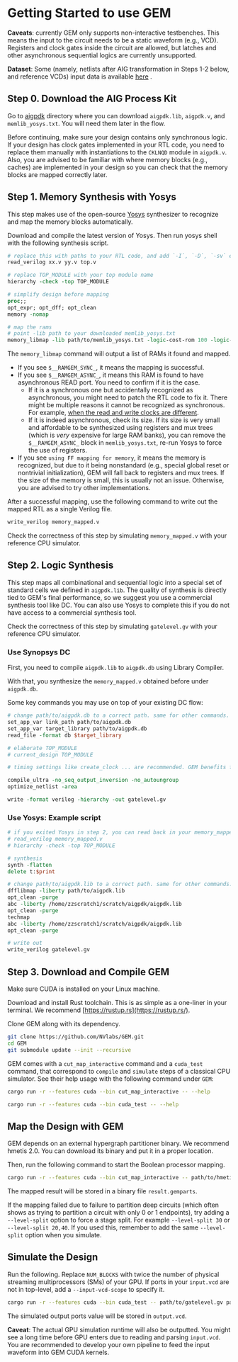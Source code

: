 # Getting Started to use GEM

**Caveats**: currently GEM only supports non-interactive testbenches. This means the input to the circuit needs to be a static waveform (e.g., VCD). Registers and clock gates inside the circuit are allowed, but latches and other asynchronous sequential logics are currently unsupported.

**Dataset**: Some (namely, netlists after AIG transformation in Steps 1-2 below, and reference VCDs) input data is available [here](https://drive.google.com/drive/folders/1M42vFoVZhG4ZjyD1hqYD0Hrw8F1rwNXd?usp=drive_link) .

## Step 0. Download the AIG Process Kit
Go to [aigpdk](./aigpdk) directory where you can download `aigpdk.lib`, `aigpdk.v`, and `memlib_yosys.txt`. You will need them later in the flow.

Before continuing, make sure your design contains only synchronous logic.
If your design has clock gates implemented in your RTL code, you need to replace them manually with instantiations to the `CKLNQD` module in `aigpdk.v`.
Also, you are advised to be familiar with where memory blocks (e.g., caches) are implemented in your design so you can check that the memory blocks are mapped correctly later.

## Step 1. Memory Synthesis with Yosys
This step makes use of the open-source [Yosys](https://github.com/YosysHQ/yosys) synthesizer to recognize and map the memory blocks automatically.

Download and compile the latest version of Yosys. Then run yosys shell with the following synthesis script.

``` tcl
# replace this with paths to your RTL code, and add `-I`, `-D`, `-sv` etc when necessary
read_verilog xx.v yy.v top.v

# replace TOP_MODULE with your top module name
hierarchy -check -top TOP_MODULE

# simplify design before mapping
proc;;
opt_expr; opt_dff; opt_clean
memory -nomap

# map the rams
# point -lib path to your downloaded memlib_yosys.txt
memory_libmap -lib path/to/memlib_yosys.txt -logic-cost-rom 100 -logic-cost-ram 100
```

The `memory_libmap` command will output a list of RAMs it found and mapped.

- If you see `$__RAMGEM_SYNC_`, it means the mapping is successful.
- If you see `$__RAMGEM_ASYNC_`, it means this RAM is found to have asynchronous READ port. You need to confirm if it is the case.
  - If it is a synchronous one but accidentally recognized as asynchronous, you might need to patch the RTL code to fix it. There might be multiple reasons it cannot be recognized as synchronous. For example, [when the read and write clocks are different](https://github.com/YosysHQ/yosys/issues/4521).
  - If it is indeed asynchronous, check its size. If its size is very small and affordable to be synthesized using registers and mux trees (which is *very* expensive for large RAM banks), you can remove the `$__RAMGEM_ASYNC_` block in `memlib_yosys.txt`, re-run Yosys to force the use of registers.
- If you see `using FF mapping for memory`, it means the memory is recognized, but due to it being nonstandard (e.g., special global reset or nontrivial initialization), GEM will fall back to registers and mux trees. If the size of the memory is small, this is usually not an issue. Otherwise, you are advised to try other implementations.

After a successful mapping, use the following command to write out the mapped RTL as a single Verilog file.
``` tcl
write_verilog memory_mapped.v
```

Check the correctness of this step by simulating `memory_mapped.v` with your reference CPU simulator.

## Step 2. Logic Synthesis
This step maps all combinational and sequential logic into a special set of standard cells we defined in `aigpdk.lib`.
The quality of synthesis is directly tied to GEM's final performance, so we suggest you use a commercial synthesis tool like DC. You can also use Yosys to complete this if you do not have access to a commercial synthesis tool.

Check the correctness of this step by simulating `gatelevel.gv` with your reference CPU simulator.

### Use Synopsys DC
First, you need to compile `aigpdk.lib` to `aigpdk.db` using Library Compiler.

With that, you synthesize the `memory_mapped.v` obtained before under `aigpdk.db`.

Some key commands you may use on top of your existing DC flow:

``` tcl
# change path/to/aigpdk.db to a correct path. same for other commands.
set_app_var link_path path/to/aigpdk.db
set_app_var target_library path/to/aigpdk.db
read_file -format db $target_library

# elaborate TOP_MODULE
# current_design TOP_MODULE

# timing settings like create_clock ... are recommended. GEM benefits from timing-driven synthesis.

compile_ultra -no_seq_output_inversion -no_autoungroup
optimize_netlist -area

write -format verilog -hierarchy -out gatelevel.gv
```

### Use Yosys: Example script
``` tcl
# if you exited Yosys in step 2, you can read back in your memory_mapped.v yourself.
# read_verilog memory_mapped.v
# hierarchy -check -top TOP_MODULE

# synthesis
synth -flatten
delete t:$print

# change path/to/aigpdk.lib to a correct path. same for other commands.
dfflibmap -liberty path/to/aigpdk.lib
opt_clean -purge
abc -liberty /home/zzscratch1/scratch/aigpdk/aigpdk.lib
opt_clean -purge
techmap
abc -liberty /home/zzscratch1/scratch/aigpdk/aigpdk.lib
opt_clean -purge

# write out
write_verilog gatelevel.gv
```

## Step 3. Download and Compile GEM
Make sure CUDA is installed on your Linux machine.

Download and install Rust toolchain. This is as simple as a one-liner in your terminal. We recommend [https://rustup.rs](https://rustup.rs/).

Clone GEM along with its dependency.
``` sh
git clone https://github.com/NVlabs/GEM.git
cd GEM
git submodule update --init --recursive
```

GEM comes with a `cut_map_interactive` command and a `cuda_test` command, that correspond to `compile` and `simulate` steps of a classical CPU simulator. See their help usage with the following command under `GEM`:
``` sh
cargo run -r --features cuda --bin cut_map_interactive -- --help

cargo run -r --features cuda --bin cuda_test -- --help
```

## Map the Design with GEM
GEM depends on an external hypergraph partitioner binary. We recommend hmetis 2.0. You can download its binary and put it in a proper location.

Then, run the following command to start the Boolean processor mapping.

``` sh
cargo run -r --features cuda --bin cut_map_interactive -- path/to/hmetis/Linux-x86_64/hmetis2.0pre1 path/to/gatelevel.gv path/to/result.gemparts
```

The mapped result will be stored in a binary file `result.gemparts`.

If the mapping failed due to failure to partition deep circuits (which often shows as trying to partition a circuit with only 0 or 1 endpoints), try adding a `--level-split` option to force a stage split. For example `--level-split 30` or `--level-split 20,40`. If you used this, remember to add the same `--level-split` option when you simulate.

## Simulate the Design
Run the following. Replace `NUM_BLOCKS` with twice the number of physical streaming multiprocessors (SMs) of your GPU. If ports in your `input.vcd` are not in top-level, add a `--input-vcd-scope` to specify it.
``` sh
cargo run -r --features cuda --bin cuda_test -- path/to/gatelevel.gv path/to/result.gemparts path/to/input.vcd path/to/output.vcd NUM_BLOCKS
```

The simulated output ports value will be stored in `output.vcd`.

**Caveat**: The actual GPU simulation runtime will also be outputted. You might see a long time before GPU enters due to reading and parsing `input.vcd`. You are recommended to develop your own pipeline to feed the input waveform into GEM CUDA kernels.
